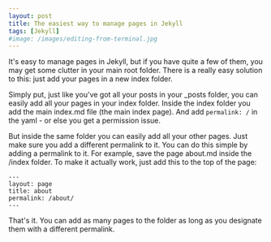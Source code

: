 ```yaml
---
layout: post
title: The easiest way to manage pages in Jekyll
tags: [Jekyll]
#image: /images/editing-from-terminal.jpg
---
```


It's easy to manage pages in Jekyll, but if you have quite a few of them, you may get some clutter in 
your main root folder. There is a really easy solution to this: just add your pages in a new index 
folder.

Simply put, just like you've got all your posts in your _posts folder, you can easily add all your pages 
in your index folder. Inside the index folder you add the main index.md file (the main index page). And add `permalink: /` in the yaml - or else you get a permission issue.

But inside the same folder you can easily add all your other pages. Just make sure you add a different 
permalink to it. You can do this simple by adding a permalink to it. For example, save the page 
about.md inside the /index folder. To make it actually work, just add this to the top of the page:

``` 
--- 
layout: page 
title: about
permalink: /about/ 
--- 
```

That's it. You can add as many pages to the folder as long as you designate them with a different 
permalink.
